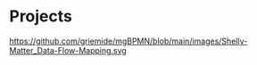 # Projects

https://github.com/griemide/mgBPMN/blob/main/images/Shelly-Matter_Data-Flow-Mapping.svg
